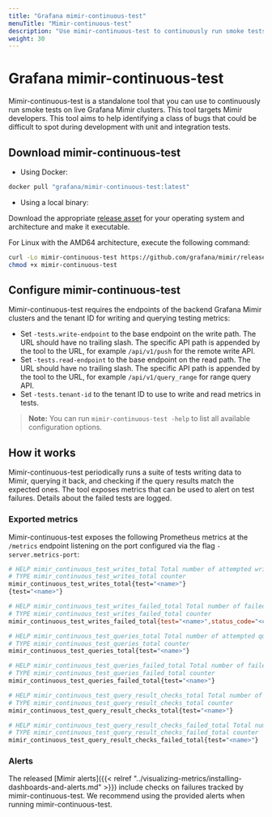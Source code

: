 ```yaml
---
title: "Grafana mimir-continuous-test"
menuTitle: "Mimir-continuous-test"
description: "Use mimir-continuous-test to continuously run smoke tests on live Grafana Mimir clusters."
weight: 30
---
```


# Grafana mimir-continuous-test

Mimir-continuous-test is a standalone tool that you can use to continuously run smoke tests on live Grafana Mimir clusters.
This tool targets Mimir developers.
This tool aims to help identifying a class of bugs that could be difficult to spot during development with unit and integration tests.

## Download mimir-continuous-test

- Using Docker:

```bash
docker pull "grafana/mimir-continuous-test:latest"
```

- Using a local binary:

Download the appropriate [release asset](https://github.com/grafana/mimir/releases/latest) for your operating system and architecture and make it executable.

For Linux with the AMD64 architecture, execute the following command:

```bash
curl -Lo mimir-continuous-test https://github.com/grafana/mimir/releases/latest/download/mimir-continuous-test-linux-amd64
chmod +x mimir-continuous-test
```

## Configure mimir-continuous-test

Mimir-continuous-test requires the endpoints of the backend Grafana Mimir clusters and the tenant ID for writing and querying testing metrics:

- Set `-tests.write-endpoint` to the base endpoint on the write path. The URL should have no trailing slash. The specific API path is appended by the tool to the URL, for example `/api/v1/push` for the remote write API.
- Set `-tests.read-endpoint` to the base endpoint on the read path. The URL should have no trailing slash. The specific API path is appended by the tool to the URL, for example `/api/v1/query_range` for range query API.
- Set `-tests.tenant-id` to the tenant ID to use to write and read metrics in tests.

> **Note:** You can run `mimir-continuous-test -help` to list all available configuration options.

## How it works

Mimir-continuous-test periodically runs a suite of tests writing data to Mimir, querying it back, and checking if the query results match the expected ones.
The tool exposes metrics that can be used to alert on test failures.
Details about the failed tests are logged.

### Exported metrics

Mimir-continuous-test exposes the following Prometheus metrics at the `/metrics` endpoint listening on the port configured via the flag `-server.metrics-port`:

```bash
# HELP mimir_continuous_test_writes_total Total number of attempted write requests.
# TYPE mimir_continuous_test_writes_total counter
mimir_continuous_test_writes_total{test="<name>"}
{test="<name>"}

# HELP mimir_continuous_test_writes_failed_total Total number of failed write requests.
# TYPE mimir_continuous_test_writes_failed_total counter
mimir_continuous_test_writes_failed_total{test="<name>",status_code="<code>"}

# HELP mimir_continuous_test_queries_total Total number of attempted query requests.
# TYPE mimir_continuous_test_queries_total counter
mimir_continuous_test_queries_total{test="<name>"}

# HELP mimir_continuous_test_queries_failed_total Total number of failed query requests.
# TYPE mimir_continuous_test_queries_failed_total counter
mimir_continuous_test_queries_failed_total{test="<name>"}

# HELP mimir_continuous_test_query_result_checks_total Total number of query results checked for correctness.
# TYPE mimir_continuous_test_query_result_checks_total counter
mimir_continuous_test_query_result_checks_total{test="<name>"}

# HELP mimir_continuous_test_query_result_checks_failed_total Total number of query results failed when checking for correctness.
# TYPE mimir_continuous_test_query_result_checks_failed_total counter
mimir_continuous_test_query_result_checks_failed_total{test="<name>"}
```

### Alerts

The released [Mimir alerts]({{< relref "../visualizing-metrics/installing-dashboards-and-alerts.md" >}}) include checks on failures tracked by mimir-continuous-test.
We recommend using the provided alerts when running mimir-continuous-test.
